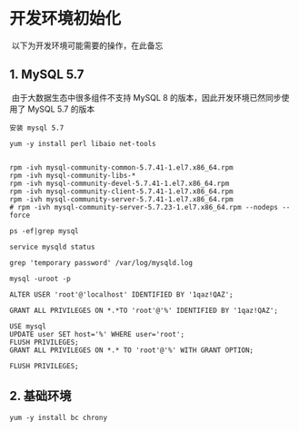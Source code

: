 # 开发环境初始化

​	以下为开发环境可能需要的操作，在此备忘

## 1. MySQL 5.7

​	由于大数据生态中很多组件不支持 MySQL 8 的版本，因此开发环境已然同步使用了 MySQL 5.7 的版本

~~~shell
安装 mysql 5.7

yum -y install perl libaio net-tools


rpm -ivh mysql-community-common-5.7.41-1.el7.x86_64.rpm
rpm -ivh mysql-community-libs-*
rpm -ivh mysql-community-devel-5.7.41-1.el7.x86_64.rpm
rpm -ivh mysql-community-client-5.7.41-1.el7.x86_64.rpm
rpm -ivh mysql-community-server-5.7.41-1.el7.x86_64.rpm
# rpm -ivh mysql-community-server-5.7.23-1.el7.x86_64.rpm --nodeps --force

ps -ef|grep mysql

service mysqld status

grep 'temporary password' /var/log/mysqld.log

mysql -uroot -p

ALTER USER 'root'@'localhost' IDENTIFIED BY '1qaz!QAZ';

GRANT ALL PRIVILEGES ON *.*TO 'root'@'%' IDENTIFIED BY '1qaz!QAZ';

USE mysql
UPDATE user SET host='%' WHERE user='root';
FLUSH PRIVILEGES;
GRANT ALL PRIVILEGES ON *.* TO 'root'@'%' WITH GRANT OPTION;

FLUSH PRIVILEGES;
~~~

## 2. 基础环境
~~~shell
yum -y install bc chrony
~~~

